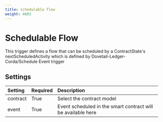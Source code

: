 ```yaml
---
title: schedulable flow
weight: 4603
---
```


# Schedulable Flow
This trigger defines a flow that can be scheduled by a ContractState's nextScheduledActivity which is defined by Dovetail-Ledger-Corda/Schedule Event trigger

## Settings
| Setting   | Required | Description                                                  |
|:----------|:---------|:-------------------------------------------------------------| 
| contract  | True     | Select the contract model                                    |
| event     | True     | Event scheduled in the smart contract will be available here |



